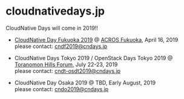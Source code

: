 # cloudnativedays.jp

CloudNative Days will come in 2019!!

- [CloudNative Day Fukuoka 2019](https://cloudnativedays.jp/cndf2019/coming-soon.html) @ [ACROS Fukuoka](https://www.acros.or.jp/access/), April 16, 2019<br>
please contact: cndf2019@cndays.jp

- CloudNative Days Tokyo 2019 / OpenStack Days Tokyo 2019 @ [Toranomon Hills Forum](http://forum.academyhills.com/toranomon/access/), July 22-23, 2019<br>
please contact: cndt-osdt2019@cndays.jp

- CloudNative Day Osaka 2019 @ TBD, Early August, 2019<br>
please contact: cndo2019@cndays.jp

